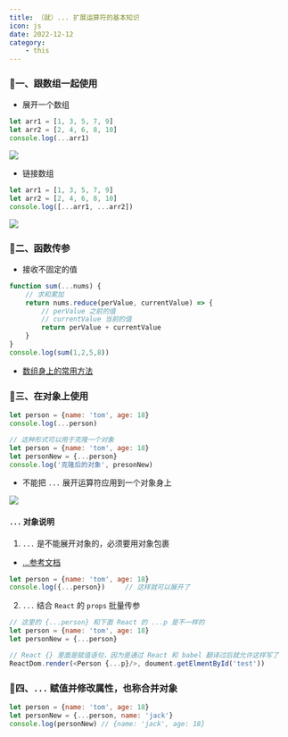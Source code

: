 ```yaml
---
title: （就）... 扩展运算符的基本知识
icon: js
date: 2022-12-12
category:
    - this
---
```


### 🐆一、跟数组一起使用
- 展开一个数组
```js
let arr1 = [1, 3, 5, 7, 9]
let arr2 = [2, 4, 6, 8, 10]
console.log(...arr1)    
```
![](https://image.zswei.xyz/img/202301021751314.png)


- 链接数组
```js
let arr1 = [1, 3, 5, 7, 9]
let arr2 = [2, 4, 6, 8, 10]
console.log([...arr1, ...arr2])  
```

![](https://image.zswei.xyz/img/202301021753079.png)


### 🐼二、函数传参
- 接收不固定的值
```js
function sum(...nums) {
    // 求和累加
    return nums.reduce(perValue, currentValue) => {
        // perValue 之前的值
        // currentValue 当前的值
        return perValue + currentValue
    }
}
console.log(sum(1,2,5,8))
```
- [数组身上的常用方法]()

### 🐥三、在对象上使用
```js
let person = {name: 'tom', age: 18}
console.log(...person)

// 这种形式可以用于克隆一个对象
let person = {name: 'tom', age: 18}
let personNew = {...person}
console.log('克隆后的对象', presonNew)
```

- 不能把 `...` 展开运算符应用到一个对象身上

![](https://image.zswei.xyz/img/202301021800166.png)

#### `...` 对象说明
1. `...` 是不能展开对象的，必须要用对象包裹
- [...参考文档]()
```js
let person = {name: 'tom', age: 18}
console.log({...person})     // 这样就可以展开了
```

2. `...` 结合 `React` 的 `props` 批量传参
```js
// 这里的 {...person} 和下面 React 的 ...p 是不一样的
let person = {name: 'tom', age: 18}
let personNew = {...person}

// React {} 里面是赋值语句，因为是通过 React 和 babel 翻译过后就允许这样写了
ReactDom.render(<Person {...p}/>, doument.getElmentById('test'))
```

### 🐤四、`...` 赋值并修改属性，也称合并对象
```js
let person = {name: 'tom', age: 18}
let personNew = {...person, name: 'jack'}
console.log(personNew) // {name: 'jack', age: 18}
```